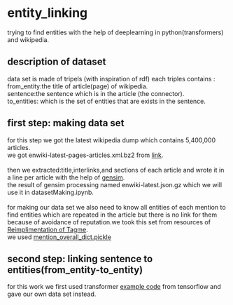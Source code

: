 # entity_linking
trying to find entities with the help of deeplearning in python(transformers) and wikipedia.
## description of dataset 
data set is made of tripels (with inspiration of rdf) each triples contains :<br/> from_entity:the title of article(page) of wikipedia.<br/>
sentence:the sentence which is in the article (the connector).<br/> to_entities: which is the set of entities that are exists in the sentence.<br/>
## first step: making data set 
for this step we got the latest wikipedia dump  which contains 5,400,000 articles.<br/>
we got enwiki-latest-pages-articles.xml.bz2 from [link](https://dumps.wikimedia.org/enwiki/latest).<br/>  
then we extracted:title,interlinks,and sections of each article and wrote it in a line per article with the help of [gensim](https://radimrehurek.com/gensim/scripts/segment_wiki.html).<br/> 
the result of gensim processing named enwiki-latest.json.gz which we will use it in datasetMaking.ipynb. <br/> <br/>
for making our data set we also need to know all entities of each mention to find entities which are repeated in the article but there is no link for them because of avoidance of reputation.we took this set from resources of [Reimplimentation of Tagme](https://github.com/fedenanni/Reimplementing-TagMe).<br/>
we used [mention_overall_dict.pickle](https://drive.google.com/drive/folders/1lcq0PRRq8o_G-L-pQrV7GG-Btn-xPFlr)<br/>
## second step: linking sentence to entities(from_entity-to_entity)
for this work we first used transformer [example code](https://www.tensorflow.org/tutorials/text/transformer) from tensorflow and gave our own data set instead.



